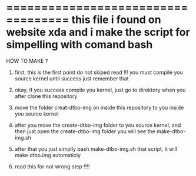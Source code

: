 ===================================
this file i found on website xda and i make the script for simpelling with comand bash
===================================

HOW TO MAKE ?

1. first, this is the first point do not skiped
read !!!
you must compile you source kernel until success just remember that

2. okay, if you success compile you kernel, just go to direktory when you after clone this repository

3. move the folder creat-dtbo-img on inside this repository to you inside you source kernel

4. after you move the create-dtbo-img folder to you source kernel, and then just open the create-dtbo-img folder you will see the make-dtbo-img.sh 

5. after that you just simplly bash make-dtbo-img.sh that script, it will make dtbo.img automaticly 

5. read this for not wrong step !!!!
